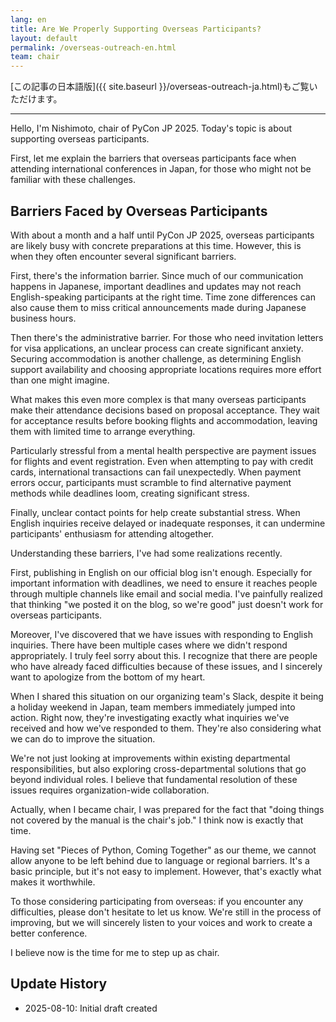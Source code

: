 ```yaml
---
lang: en
title: Are We Properly Supporting Overseas Participants?
layout: default
permalink: /overseas-outreach-en.html
team: chair
---
```


[この記事の日本語版]({{ site.baseurl }}/overseas-outreach-ja.html)もご覧いただけます。

---

Hello, I'm Nishimoto, chair of PyCon JP 2025. Today's topic is about supporting overseas participants.

First, let me explain the barriers that overseas participants face when attending international conferences in Japan, for those who might not be familiar with these challenges.

## Barriers Faced by Overseas Participants

With about a month and a half until PyCon JP 2025, overseas participants are likely busy with concrete preparations at this time. However, this is when they often encounter several significant barriers.

First, there's the information barrier. Since much of our communication happens in Japanese, important deadlines and updates may not reach English-speaking participants at the right time. Time zone differences can also cause them to miss critical announcements made during Japanese business hours.

Then there's the administrative barrier. For those who need invitation letters for visa applications, an unclear process can create significant anxiety. Securing accommodation is another challenge, as determining English support availability and choosing appropriate locations requires more effort than one might imagine.

What makes this even more complex is that many overseas participants make their attendance decisions based on proposal acceptance. They wait for acceptance results before booking flights and accommodation, leaving them with limited time to arrange everything.

Particularly stressful from a mental health perspective are payment issues for flights and event registration. Even when attempting to pay with credit cards, international transactions can fail unexpectedly. When payment errors occur, participants must scramble to find alternative payment methods while deadlines loom, creating significant stress.

Finally, unclear contact points for help create substantial stress. When English inquiries receive delayed or inadequate responses, it can undermine participants' enthusiasm for attending altogether.

Understanding these barriers, I've had some realizations recently.

First, publishing in English on our official blog isn't enough. Especially for important information with deadlines, we need to ensure it reaches people through multiple channels like email and social media. I've painfully realized that thinking "we posted it on the blog, so we're good" just doesn't work for overseas participants.

Moreover, I've discovered that we have issues with responding to English inquiries. There have been multiple cases where we didn't respond appropriately. I truly feel sorry about this. I recognize that there are people who have already faced difficulties because of these issues, and I sincerely want to apologize from the bottom of my heart.

When I shared this situation on our organizing team's Slack, despite it being a holiday weekend in Japan, team members immediately jumped into action. Right now, they're investigating exactly what inquiries we've received and how we've responded to them. They're also considering what we can do to improve the situation.

We're not just looking at improvements within existing departmental responsibilities, but also exploring cross-departmental solutions that go beyond individual roles. I believe that fundamental resolution of these issues requires organization-wide collaboration.

Actually, when I became chair, I was prepared for the fact that "doing things not covered by the manual is the chair's job." I think now is exactly that time.

Having set "Pieces of Python, Coming Together" as our theme, we cannot allow anyone to be left behind due to language or regional barriers. It's a basic principle, but it's not easy to implement. However, that's exactly what makes it worthwhile.

To those considering participating from overseas: if you encounter any difficulties, please don't hesitate to let us know. We're still in the process of improving, but we will sincerely listen to your voices and work to create a better conference.

I believe now is the time for me to step up as chair.

## Update History
- 2025-08-10: Initial draft created
